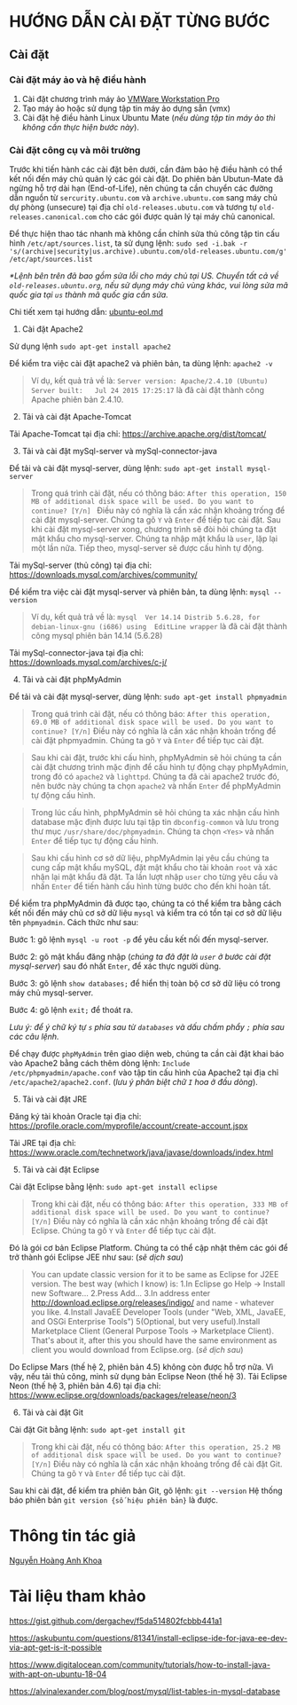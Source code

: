 # HƯỚNG DẪN CÀI ĐẶT TỪNG BƯỚC
## Cài đặt
### Cài đặt máy ảo và hệ điều hành

1. Cài đặt chương trình máy ảo [VMWare Workstation Pro](https://www.vmware.com/products/workstation-pro.html)
2. Tạo máy ảo hoặc sử dụng tập tin máy ảo dựng sẵn (vmx)
3. Cài đặt hệ điều hành Linux Ubuntu Mate (*nếu dùng tập tin máy ảo thì không cần thực hiện bước này*).

### Cài đặt công cụ và môi trường

Trước khi tiến hành các cài đặt bên dưới, cần đảm bảo hệ điều hành có thể kết nối đến máy chủ quản lý các gói cài đặt.
Do phiên bản Ubutun-Mate đã ngừng hỗ trợ dài hạn (End-of-Life), nên chúng ta cần chuyển các đường dẫn nguồn từ `sercurity.ubuntu.com` và `archive.ubuntu.com` sang máy chủ dự phòng (unsecure) tại địa chỉ `old-releases.ubutu.com` và tương tự `old-releases.canonical.com` cho các gói được quản lý tại máy chủ canonical.

Để thực hiện thao tác nhanh mà không cần chỉnh sửa thủ công tập tin cấu hình `/etc/apt/sources.list`, ta sử dụng lệnh:
`sudo sed -i.bak -r 's/(archive|security|us.archive).ubuntu.com/old-releases.ubuntu.com/g' /etc/apt/sources.list`

_*Lệnh bên trên đã bao gồm sửa lỗi cho máy chủ tại US. Chuyển tất cả về `old-releases.ubuntu.org`, nếu sử dụng máy chủ vùng khác, vui lòng sửa mã quốc gia tại `us` thành mã quốc gia cần sửa._

Chi tiết xem tại hướng dẫn: [ubuntu-eol.md](https://github.com/aguedu/xd-dv-mang/blob/master/ubtuntu-eol.md)

1. Cài đặt Apache2

Sử dụng lệnh `sudo apt-get install apache2`

Để kiểm tra việc cài đặt apache2 và phiên bản, ta dùng lệnh: `apache2 -v`
> Ví dụ, kết quả trả về là:
 `Server version: Apache/2.4.10 (Ubuntu)`
 `Server built:   Jul 24 2015 17:25:17` là đã cài đặt thành công Apache phiên bản 2.4.10.

2. Tải và cài đặt Apache-Tomcat

Tải Apache-Tomcat tại địa chỉ: https://archive.apache.org/dist/tomcat/

3. Tải và cài đặt mySql-server và mySql-connector-java

Để tải và cài đặt mysql-server, dùng lệnh: `sudo apt-get install mysql-server`
> Trong quá trình cài đặt, nếu có thông báo:
`After this operation, 150 MB of additional disk space will be used.
Do you want to continue? [Y/n] ` 
Điều này có nghĩa là cần xác nhận khoảng trống để cài đặt mysql-server. Chúng ta gõ `Y` và `Enter` để tiếp tục cài đặt.
Sau khi cài đặt mysql-server xong, chương trình sẽ đòi hỏi chúng ta đặt mật khẩu cho mysql-server. Chúng ta nhập mật khẩu là `user`, lặp lại một lần nữa. Tiếp theo, mysql-server sẽ được cấu hình tự động.

Tải mySql-server (thủ công) tại địa chỉ: https://downloads.mysql.com/archives/community/

Để kiểm tra việc cài đặt mysql-server và phiên bản, ta dùng lệnh: `mysql --version`
> Ví dụ, kết quả trả về là: `mysql  Ver 14.14 Distrib 5.6.28, for debian-linux-gnu (i686) using  EditLine wrapper` là đã cài đặt thành công mysql phiên bản 14.14 (5.6.28)

Tải mySql-connector-java tại địa chỉ:  https://downloads.mysql.com/archives/c-j/

4. Tải và cài đặt phpMyAdmin

Để tải và cài đặt mysql-server, dùng lệnh: `sudo apt-get install phpmyadmin`
> Trong quá trình cài đặt, nếu có thông báo:
`After this operation, 69.0 MB of additional disk space will be used.
Do you want to continue? [Y/n]`
Điều này có nghĩa là cần xác nhận khoản trống để cài đặt phpmyadmin. Chúng ta gõ `Y` và `Enter` để tiếp tục cài đặt.

> Sau khi cài đặt, trước khi cấu hình, phpMyAdmin sẽ hỏi chúng ta cần cài đặt chương trình mặc định để cấu hình tự động chạy phpMyAdmin, trong đó có `apache2` và `lighttpd`. Chúng ta đã cài apache2 trước đó, nên bước này chúng ta chọn `apache2` và nhấn `Enter` để phpMyAdmin tự động cấu hình.

> Trong lúc cấu hình, phpMyAdmin sẽ hỏi chúng ta xác nhận cấu hình database mặc định được lưu tại tập tin `dbconfig-common` và lưu trong thư mục `/usr/share/doc/phpmyadmin`. Chúng ta chọn `<Yes>` và nhấn `Enter` để tiếp tục tự động cấu hình.

> Sau khi cấu hình cơ sở dữ liệu, phpMyAdmin lại yêu cầu chúng ta cung cấp mật khẩu mySQL, đặt mật khẩu cho tài khoản `root` và xác nhận lại mật khẩu đã đặt. Ta lần lượt nhập `user` cho từng yêu cầu và nhấn `Enter` để tiến hành cấu hình từng bước cho đến khi hoàn tất.

Để kiểm tra phpMyAdmin đã được tạo, chúng ta có thể kiểm tra bằng cách kết nối đến máy chủ cơ sở dữ liệu `mysql` và kiểm tra có tồn tại cơ sở dữ liệu tên `phpmyadmin`. Cách thức như sau:

Bước 1: gõ lệnh `mysql -u root -p` để yêu cầu kết nối đến mysql-server.

Bước 2: gõ mật khẩu đăng nhập (*chúng ta đã đặt là `user` ở bước cài đặt mysql-server*) sau đó nhất `Enter`, để xác thực người dùng.

Bước 3: gõ lệnh `show databases;` để hiển thị toàn bộ cơ sở dữ liệu có trong máy chủ mysql-server.

Bước 4: gõ lệnh `exit;` để thoát ra.

*Lưu ý: để ý chữ ký tự `s` phía sau từ `databases` và dấu chấm phẩy `;` phía sau các câu lệnh.*

Để chạy được `phpMyAdmin` trên giao diện web, chúng ta cần cài đặt khai báo vào Apache2 bằng cách thêm dòng lệnh: `Include /etc/phpmyadmin/apache.conf` vào tập tin cấu hình của Apache2 tại địa chỉ `/etc/apache2/apache2.conf`. (*lưu ý phân biệt chữ `I` hoa ở đầu dòng*).

5. Tải và cài đặt JRE

Đăng ký tài khoản Oracle tại địa chỉ: https://profile.oracle.com/myprofile/account/create-account.jspx

Tải JRE tại địa chỉ: https://www.oracle.com/technetwork/java/javase/downloads/index.html

5. Tải và cài đặt Eclipse

Cài đặt Eclipse bằng lệnh: `sudo apt-get install eclipse`

> Trong khi cài đặt, nếu có thông báo:
`After this operation, 333 MB of additional disk space will be used.
Do you want to continue? [Y/n]`
Điều này có nghĩa là cần xác nhận khoảng trống để cài đặt Eclipse. Chúng ta gõ `Y` và `Enter` để tiếp tục cài đặt.

Đó là gói cơ bản Eclipse Platform. Chúng ta có thể cập nhật thêm các gói để trở thành gói Eclipse JEE như sau:
(*sẽ dịch sau*)
> You can update classic version for it to be same as Eclipse for J2EE version. The best way (which I know) is:
  1.In Eclipse go Help -> Install new Software...
  2.Press Add...
  3.In address enter http://download.eclipse.org/releases/indigo/ and name - whatever you like.
  4.Install JavaEE Developer Tools (under "Web, XML, JavaEE, and OSGi Enterprise Tools")
  5(Optional, but very useful).Install Marketplace Client (General Purpose Tools -> Marketplace Client).
  That's about it, after this you should have the same environment as client you would download from Eclipse.org.
(*sẽ dịch sau*)

Do Eclipse Mars (thế hệ 2, phiên bản 4.5) không còn được hỗ trợ nữa. Vì vậy, nếu tải thủ công, mình sử dụng bản Eclipse Neon (thế hệ 3).
Tải Eclipse Neon (thế hệ 3, phiên bản 4.6) tại địa chỉ: https://www.eclipse.org/downloads/packages/release/neon/3

6. Tải và cài đặt Git

Cài đặt Git bằng lệnh: `sudo apt-get install git`

> Trong khi cài đặt, nếu có thông báo:
`After this operation, 25.2 MB of additional disk space will be used.
Do you want to continue? [Y/n]`
Điều này có nghĩa là cần xác nhận khoảng trống để cài đặt Git. Chúng ta gõ `Y` và `Enter` để tiếp tục cài đặt.

Sau khi cài đặt, để kiểm tra phiên bản Git, gõ lệnh: `git --version`
Hệ thống báo phiên bản `git version {số hiệu phiên bản}` là được.

# Thông tin tác giả

[Nguyễn Hoàng Anh Khoa](https://www.facebook.com/nguyenhoanganhkhoacntt)

# Tài liệu tham khảo

https://gist.github.com/dergachev/f5da514802fcbbb441a1

https://askubuntu.com/questions/81341/install-eclipse-ide-for-java-ee-dev-via-apt-get-is-it-possible

https://www.digitalocean.com/community/tutorials/how-to-install-java-with-apt-on-ubuntu-18-04

https://alvinalexander.com/blog/post/mysql/list-tables-in-mysql-database
